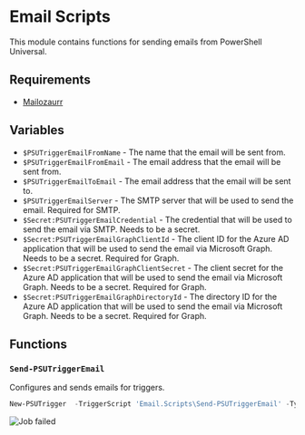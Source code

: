 # Email Scripts

This module contains functions for sending emails from PowerShell Universal. 

## Requirements

- [Mailozaurr](https://www.powershellgallery.com/packages/Mailozaurr)

## Variables 

- `$PSUTriggerEmailFromName` - The name that the email will be sent from.
- `$PSUTriggerEmailFromEmail` - The email address that the email will be sent from.
- `$PSUTriggerEmailToEmail` - The email address that the email will be sent to.
- `$PSUTriggerEmailServer` - The SMTP server that will be used to send the email. Required for SMTP.
- `$Secret:PSUTriggerEmailCredential` - The credential that will be used to send the email via SMTP. Needs to be a secret.
- `$Secret:PSUTriggerEmailGraphClientId` - The client ID for the Azure AD application that will be used to send the email via Microsoft Graph. Needs to be a secret. Required for Graph.
- `$Secret:PSUTriggerEmailGraphClientSecret` - The client secret for the Azure AD application that will be used to send the email via Microsoft Graph. Needs to be a secret. Required for Graph.
- `$Secret:PSUTriggerEmailGraphDirectoryId` - The directory ID for the Azure AD application that will be used to send the email via Microsoft Graph. Needs to be a secret. Required for Graph.

## Functions 

### `Send-PSUTriggerEmail`

Configures and sends emails for triggers. 

```powershell
New-PSUTrigger  -TriggerScript 'Email.Scripts\Send-PSUTriggerEmail' -Type 'JobFailed'
```

![Job failed](https://raw.githubusercontent.com/ironmansoftware/scripts/main/images/Notifications/FailedJob.png)